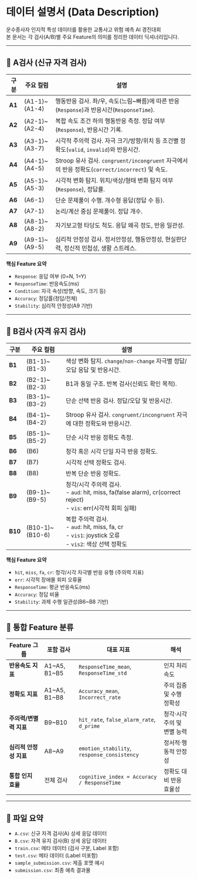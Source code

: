 # 데이터 설명서 (Data Description)
 
운수종사자 인지적 특성 데이터를 활용한 교통사고 위험 예측 AI 경진대회  
본 문서는 각 검사(A/B)별 주요 Feature의 의미를 정리한 데이터 딕셔너리입니다.

---

## 📘 A검사 (신규 자격 검사)

| 구분 | 주요 컬럼 | 설명 |
|------|------------|------|
| **A1** | (A1-1)~(A1-4) | 행동반응 검사. 좌/우, 속도(느림~빠름)에 따른 반응(`Response`)과 반응시간(`ResponseTime`). |
| **A2** | (A2-1)~(A2-4) | 복합 속도 조건 하의 행동반응 측정. 정답 여부(`Response`), 반응시간 기록. |
| **A3** | (A3-1)~(A3-7) | 시각적 주의력 검사. 자극 크기/방향/위치 등 조건별 정확도(`valid`, `invalid`)와 반응시간. |
| **A4** | (A4-1)~(A4-5) | Stroop 유사 검사. `congruent/incongruent` 자극에서의 반응 정확도(`correct/incorrect`) 및 속도. |
| **A5** | (A5-1)~(A5-3) | 시각적 변화 탐지. 위치/색상/형태 변화 탐지 여부(`Response`), 정답률. |
| **A6** | (A6-1) | 단순 문제풀이 수행. 개수형 응답(정답 수 등). |
| **A7** | (A7-1) | 논리/계산 중심 문제풀이. 정답 개수. |
| **A8** | (A8-1)~(A8-2) | 자기보고형 타당도 척도. 응답 왜곡 정도, 반응 일관성. |
| **A9** | (A9-1)~(A9-5) | 심리적 안정성 검사. 정서안정성, 행동안정성, 현실판단력, 정신적 민첩성, 생활 스트레스. |

**핵심 Feature 요약**
- `Response`: 응답 여부 (0=N, 1=Y)
- `ResponseTime`: 반응속도(ms)
- `Condition`: 자극 속성(방향, 속도, 크기 등)
- `Accuracy`: 정답률(정답/전체)
- `Stability`: 심리적 안정성(A9 기반)

---

## 📗 B검사 (자격 유지 검사)

| 구분 | 주요 컬럼 | 설명 |
|------|------------|------|
| **B1** | (B1-1)~(B1-3) | 색상 변화 탐지. `change`/`non-change` 자극별 정답/오답 응답 및 반응시간. |
| **B2** | (B2-1)~(B2-3) | B1과 동일 구조. 반복 검사(신뢰도 확인 목적). |
| **B3** | (B3-1)~(B3-2) | 단순 선택 반응 검사. 정답/오답 및 반응시간. |
| **B4** | (B4-1)~(B4-2) | Stroop 유사 검사. `congruent/incongruent` 자극에 대한 정확도와 반응시간. |
| **B5** | (B5-1)~(B5-2) | 단순 시각 반응 정확도 측정. |
| **B6** | (B6) | 청각 혹은 시각 단일 자극 반응 정확도. |
| **B7** | (B7) | 시각적 선택 정확도 검사. |
| **B8** | (B8) | 반복 단순 반응 정확도. |
| **B9** | (B9-1)~(B9-5) | 청각/시각 주의력 검사.<br> - `aud`: hit, miss, fa(false alarm), cr(correct reject)<br> - `vis`: err(시각적 회피 실패) |
| **B10** | (B10-1)~(B10-6) | 복합 주의력 검사.<br> - `aud`: hit, miss, fa, cr<br> - `vis1`: joystick 오류<br> - `vis2`: 색상 선택 정확도 |

**핵심 Feature 요약**
- `hit`, `miss`, `fa`, `cr`: 청각/시각 자극별 반응 유형 (주의력 지표)
- `err`: 시각적 장애물 회피 오류율
- `ResponseTime`: 평균 반응속도(ms)
- `Accuracy`: 정답 비율
- `Stability`: 과제 수행 일관성(B6~B8 기반)

---

## 🧠 통합 Feature 분류

| Feature 그룹 | 포함 검사 | 대표 지표 | 해석 |
|---------------|-----------|------------|------|
| **반응속도 지표** | A1~A5, B1~B5 | `ResponseTime_mean`, `ResponseTime_std` | 인지 처리 속도 |
| **정확도 지표** | A1~A5, B1~B8 | `Accuracy_mean`, `Incorrect_rate` | 주의 집중 및 수행 정확성 |
| **주의력/변별력 지표** | B9~B10 | `hit_rate`, `false_alarm_rate`, `d_prime` | 청각·시각 주의 및 변별 능력 |
| **심리적 안정성 지표** | A8~A9 | `emotion_stability`, `response_consistency` | 정서적·행동적 안정성 |
| **통합 인지 효율** | 전체 검사 | `cognitive_index = Accuracy / ResponseTime` | 정확도 대비 반응 효율성 |

---

## 📄 파일 요약
- `A.csv`: 신규 자격 검사(A) 상세 응답 데이터  
- `B.csv`: 자격 유지 검사(B) 상세 응답 데이터  
- `train.csv`: 메타 데이터 (검사 구분, Label 포함)  
- `test.csv`: 메타 데이터 (Label 미포함)  
- `sample_submission.csv`: 제출 포맷 예시  
- `submission.csv`: 최종 예측 결과물
